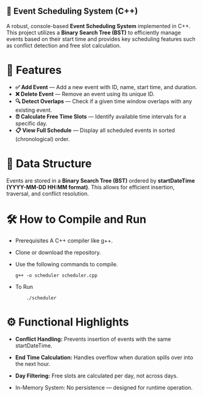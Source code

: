 ## 📅 Event Scheduling System (C++)

A robust, console-based **Event Scheduling System** implemented in C++. This project utilizes a **Binary Search Tree (BST)** to efficiently manage events based on their start time and provides key scheduling features such as conflict detection and free slot calculation.

# 🚀 Features

* **✅ Add Event** — Add a new event with ID, name, start time, and duration.
* **❌ Delete Event** — Remove an event using its unique ID.
* **🔍 Detect Overlaps** — Check if a given time window overlaps with any existing event.
* **⏰ Calculate Free Time Slots** — Identify available time intervals for a specific day.
* **📋 View Full Schedule** — Display all scheduled events in sorted (chronological) order.
  
# 🧠 Data Structure

Events are stored in a **Binary Search Tree (BST)** ordered by **startDateTime (YYYY-MM-DD HH:MM format)**. This allows for efficient insertion, traversal, and conflict resolution.


# 🛠️ How to Compile and Run

* Prerequisites A C++ compiler like g++.

* Clone or download the repository.

* Use the following commands to compile.

      g++ -o scheduler scheduler.cpp
  
* To Run
  
          ./scheduler
# ⚙️ Functional Highlights

* **Conflict Handling:** Prevents insertion of events with the same startDateTime.

* **End Time Calculation:** Handles overflow when duration spills over into the next hour.

* **Day Filtering:** Free slots are calculated per day, not across days.

* In-Memory System: No persistence — designed for runtime operation.
